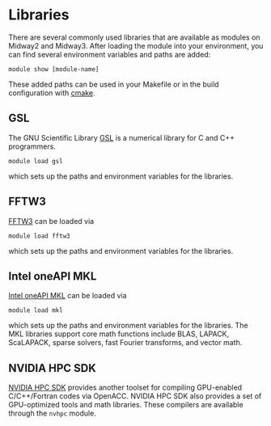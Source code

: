 # Libraries

There are several commonly used libraries that are available as modules on Midway2 and Midway3.
After loading the module into your environment, you can find several environment variables and paths are added:
```
module show [module-name]
```
These added paths can be used in your Makefile or in the build configuration with [cmake](cmake.md).

## GSL

The GNU Scientific Library [GSL](https://www.gnu.org/software/gsl/) is a numerical library for C and C++ programmers.

```
module load gsl
```
which sets up the paths and environment variables for the libraries.

## FFTW3

[FFTW3](https://www.fftw.org/) can be loaded via
```
module load fftw3
```
which sets up the paths and environment variables for the libraries.

## Intel oneAPI MKL

[Intel oneAPI MKL](https://www.intel.com/content/www/us/en/develop/documentation/get-started-with-mkl-for-dpcpp/top.html) can be loaded via
```
module load mkl
```
which sets up the paths and environment variables for the libraries. The MKL libraries support core math functions include BLAS, LAPACK, ScaLAPACK, sparse solvers, fast Fourier transforms, and vector math.

## NVIDIA HPC SDK

[NVIDIA HPC SDK](https://developer.nvidia.com/hpc-sdk) provides another toolset for compiling GPU-enabled C/C++/Fortran codes via OpenACC. NVIDIA HPC SDK also provides a set of GPU-optimized tools and math libraries. These compilers are available through the `nvhpc` module.

